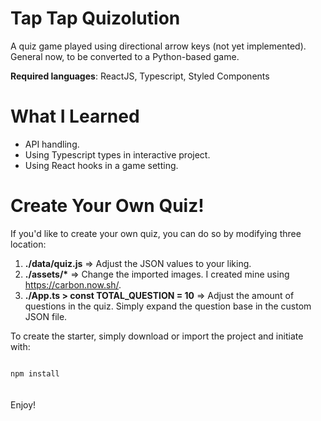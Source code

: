 # Tap Tap Quizolution

A quiz game played using directional arrow keys (not yet implemented). General now, to be converted to a Python-based game.

**Required languages**: ReactJS, Typescript, Styled Components

# What I Learned

* API handling. 
* Using Typescript types in interactive project.
* Using React hooks in a game setting.

# Create Your Own Quiz!

If you'd like to create your own quiz, you can do so by modifying three location:

1. **./data/quiz.js** => Adjust the JSON values to your liking. 
2. **./assets/\*** => Change the imported images. I created mine using https://carbon.now.sh/.
2. **./App.ts > const TOTAL_QUESTION = 10** => Adjust the amount of questions in the quiz. Simply expand the question base in the custom JSON file.

To create the starter, simply download or import the project and initiate with:

<code>
npm install
</code>
<br/>
<br/>
Enjoy! 